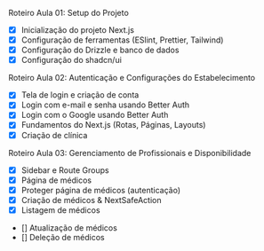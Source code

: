 Roteiro Aula 01: Setup do Projeto

- [x] Inicialização do projeto Next.js
- [x] Configuração de ferramentas (ESlint, Prettier, Tailwind)
- [x] Configuração do Drizzle e banco de dados
- [x] Configuração do shadcn/ui

Roteiro Aula 02: Autenticação e Configurações do Estabelecimento

- [x] Tela de login e criação de conta
- [x] Login com e-mail e senha usando Better Auth
- [x] Login com o Google usando Better Auth
- [x] Fundamentos do Next.js (Rotas, Páginas, Layouts)
- [x] Criação de clínica

Roteiro Aula 03: Gerenciamento de Profissionais e Disponibilidade

- [x] Sidebar e Route Groups
- [x] Página de médicos
- [x] Proteger página de médicos (autenticação)
- [x] Criação de médicos & NextSafeAction
- [x] Listagem de médicos
- [] Atualização de médicos
- [] Deleção de médicos

